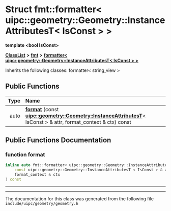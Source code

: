 

# Struct fmt::formatter&lt; uipc::geometry::Geometry::InstanceAttributesT&lt; IsConst &gt; &gt;

**template &lt;bool IsConst&gt;**



[**ClassList**](annotated.md) **>** [**fmt**](namespacefmt.md) **>** [**formatter&lt; uipc::geometry::Geometry::InstanceAttributesT&lt; IsConst &gt; &gt;**](structfmt_1_1formatter_3_01uipc_1_1geometry_1_1_geometry_1_1_instance_attributes_t_3_01_is_const_01_4_01_4.md)








Inherits the following classes: formatter< string_view >


































## Public Functions

| Type | Name |
| ---: | :--- |
|  auto | [**format**](#function-format) (const [**uipc::geometry::Geometry::InstanceAttributesT**](classuipc_1_1geometry_1_1_geometry_1_1_instance_attributes_t.md)&lt; IsConst &gt; & attr, format\_context & ctx) const<br> |




























## Public Functions Documentation




### function format 

```C++
inline auto fmt::formatter< uipc::geometry::Geometry::InstanceAttributesT< IsConst > >::format (
    const uipc::geometry::Geometry::InstanceAttributesT < IsConst > & attr,
    format_context & ctx
) const
```




<hr>

------------------------------
The documentation for this class was generated from the following file `include/uipc/geometry/geometry.h`

